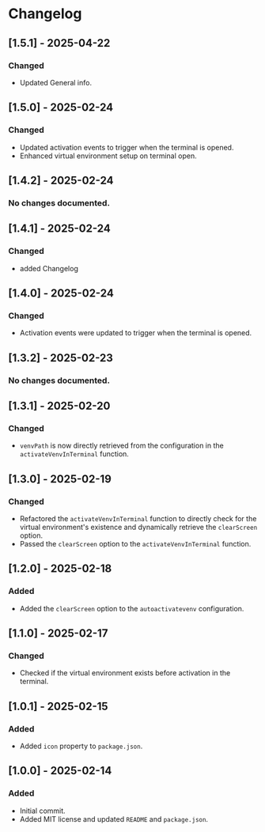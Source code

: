 # Changelog

## [1.5.1] - 2025-04-22
### Changed
- Updated General info.

## [1.5.0] - 2025-02-24
### Changed
- Updated activation events to trigger when the terminal is opened.
- Enhanced virtual environment setup on terminal open.

## [1.4.2] - 2025-02-24
### No changes documented.

## [1.4.1] - 2025-02-24
### Changed
- added Changelog

## [1.4.0] - 2025-02-24
### Changed
- Activation events were updated to trigger when the terminal is opened.

## [1.3.2] - 2025-02-23
### No changes documented.

## [1.3.1] - 2025-02-20
### Changed
- `venvPath` is now directly retrieved from the configuration in the `activateVenvInTerminal` function.

## [1.3.0] - 2025-02-19
### Changed
- Refactored the `activateVenvInTerminal` function to directly check for the virtual environment's existence and dynamically retrieve the `clearScreen` option.
- Passed the `clearScreen` option to the `activateVenvInTerminal` function.

## [1.2.0] - 2025-02-18
### Added
- Added the `clearScreen` option to the `autoactivatevenv` configuration.

## [1.1.0] - 2025-02-17
### Changed
- Checked if the virtual environment exists before activation in the terminal.

## [1.0.1] - 2025-02-15
### Added
- Added `icon` property to `package.json`.

## [1.0.0] - 2025-02-14
### Added
- Initial commit.
- Added MIT license and updated `README` and `package.json`.
